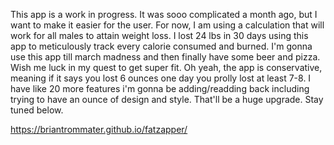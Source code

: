 This app is a work in progress.  It was sooo complicated a month ago, but I want to make it easier for the user.  For now, I am using a calculation that will work for all males to attain weight loss.  I lost 24 lbs in 30 days using this app to meticulously track every calorie consumed and burned.  I'm gonna use this app till march madness and then finally have some beer and pizza.  Wish me luck in my quest to get super fit.  Oh yeah, the app is conservative, meaning if it says you lost 6 ounces one day you prolly lost at least 7-8.  I have like 20 more features i'm gonna be adding/readding back including trying to have an ounce of design and style. That'll be a huge upgrade.  Stay tuned below.

https://briantrommater.github.io/fatzapper/
